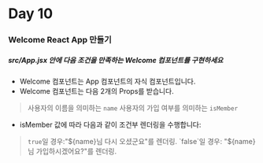 # Day 10
### Welcome React App 만들기 


##### src/App.jsx 안에 다음 조건을 만족하는 Welcome 컴포넌트를 구현하세요
+ Welcome 컴포넌트는 App 컴포넌트의 자식 컴포넌트입니다.
+ Welcome 컴포넌트는 다음 2개의 Props를 받습니다.
> 사용자의 이름을 의미하는 `name`
> 사용자의 가입 여부를 의미하는 `isMember`

+ isMember 값에 따라 다음과 같이 조건부 렌더링을 수행합니다:
>   `true`일 경우:"${name}님 다시 오셨군요"를 렌더링.
>   `false`일 경우: "${name}님 가입하시겠어요?"를 렌더링.